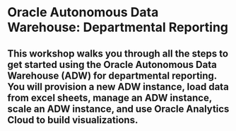 # Oracle Autonomous Data Warehouse: Departmental Reporting 

## This workshop walks you through all the steps to get started using the **Oracle Autonomous Data Warehouse (ADW)** for departmental reporting. You will provision a new ADW instance, load data from excel sheets, manage an ADW instance, scale an ADW instance, and use Oracle Analytics Cloud to build visualizations.
